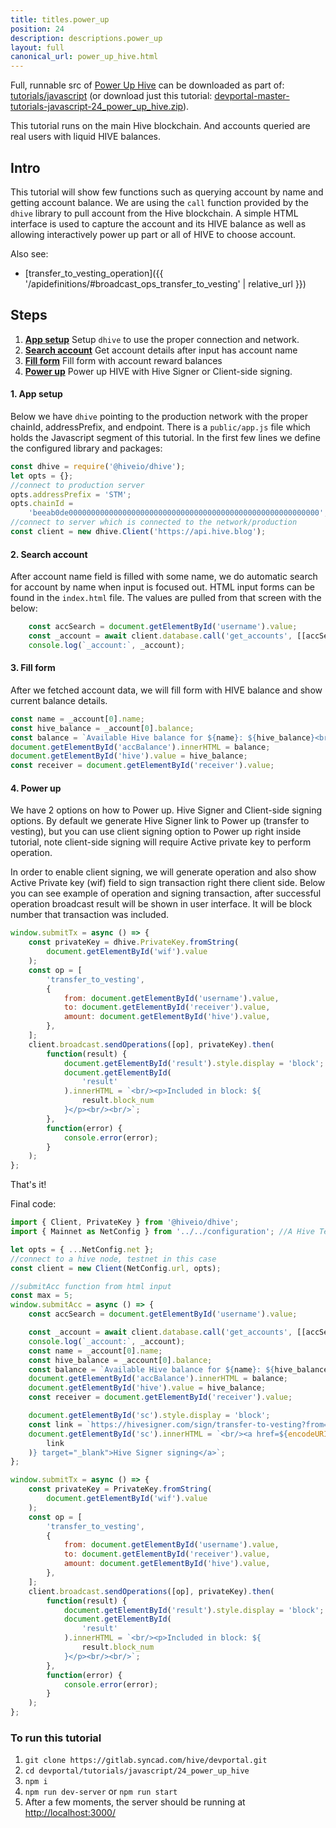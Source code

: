 ```yaml
---
title: titles.power_up
position: 24
description: descriptions.power_up
layout: full
canonical_url: power_up_hive.html
---
```

Full, runnable src of [Power Up Hive](https://gitlab.syncad.com/hive/devportal/-/tree/master/tutorials/javascript/24_power_up_hive) can be downloaded as part of: [tutorials/javascript](https://gitlab.syncad.com/hive/devportal/-/tree/master/tutorials/javascript) (or download just this tutorial: [devportal-master-tutorials-javascript-24_power_up_hive.zip](https://gitlab.syncad.com/hive/devportal/-/archive/master/devportal-master.zip?path=tutorials/javascript/24_power_up_hive)).

This tutorial runs on the main Hive blockchain. And accounts queried are real users with liquid HIVE balances.

## Intro

This tutorial will show few functions such as querying account by name and getting account balance. We are using the `call` function provided by the `dhive` library to pull account from the Hive blockchain. A simple HTML interface is used to capture the account and its HIVE balance as well as allowing interactively power up part or all of HIVE to choose account.

Also see:
* [transfer_to_vesting_operation]({{ '/apidefinitions/#broadcast_ops_transfer_to_vesting' | relative_url }})

## Steps

1.  [**App setup**](#app-setup) Setup `dhive` to use the proper connection and network.
2.  [**Search account**](#search-account) Get account details after input has account name
3.  [**Fill form**](#fill-form) Fill form with account reward balances
4.  [**Power up**](#power-up) Power up HIVE with Hive Signer or Client-side signing.

#### 1. App setup <a name="app-setup"></a>

Below we have `dhive` pointing to the production network with the proper chainId, addressPrefix, and endpoint. There is a `public/app.js` file which holds the Javascript segment of this tutorial. In the first few lines we define the configured library and packages:

```javascript
const dhive = require('@hiveio/dhive');
let opts = {};
//connect to production server
opts.addressPrefix = 'STM';
opts.chainId =
    'beeab0de00000000000000000000000000000000000000000000000000000000';
//connect to server which is connected to the network/production
const client = new dhive.Client('https://api.hive.blog');
```

#### 2. Search account <a name="search-account"></a>

After account name field is filled with some name, we do automatic search for account by name when input is focused out. HTML input forms can be found in the `index.html` file. The values are pulled from that screen with the below:

```javascript
    const accSearch = document.getElementById('username').value;
    const _account = await client.database.call('get_accounts', [[accSearch]]);
    console.log(`_account:`, _account);
```

#### 3. Fill form <a name="fill-form"></a>

After we fetched account data, we will fill form with HIVE balance and show current balance details.

```javascript
const name = _account[0].name;
const hive_balance = _account[0].balance;
const balance = `Available Hive balance for ${name}: ${hive_balance}<br/>`;
document.getElementById('accBalance').innerHTML = balance;
document.getElementById('hive').value = hive_balance;
const receiver = document.getElementById('receiver').value;
```

#### 4. Power up <a name="power-up"></a>

We have 2 options on how to Power up. Hive Signer and Client-side signing options. By default we generate Hive Signer link to Power up (transfer to vesting), but you can use client signing option to Power up right inside tutorial, note client-side signing will require Active private key to perform operation.

In order to enable client signing, we will generate operation and also show Active Private key (wif) field to sign transaction right there client side.
Below you can see example of operation and signing transaction, after successful operation broadcast result will be shown in user interface. It will be block number that transaction was included.

```javascript
window.submitTx = async () => {
    const privateKey = dhive.PrivateKey.fromString(
        document.getElementById('wif').value
    );
    const op = [
        'transfer_to_vesting',
        {
            from: document.getElementById('username').value,
            to: document.getElementById('receiver').value,
            amount: document.getElementById('hive').value,
        },
    ];
    client.broadcast.sendOperations([op], privateKey).then(
        function(result) {
            document.getElementById('result').style.display = 'block';
            document.getElementById(
                'result'
            ).innerHTML = `<br/><p>Included in block: ${
                result.block_num
            }</p><br/><br/>`;
        },
        function(error) {
            console.error(error);
        }
    );
};
```

That's it!

Final code:

```javascript
import { Client, PrivateKey } from '@hiveio/dhive';
import { Mainnet as NetConfig } from '../../configuration'; //A Hive Testnet. Replace 'Testnet' with 'Mainnet' to connect to the main Hive blockchain.

let opts = { ...NetConfig.net };
//connect to a hive node, testnet in this case
const client = new Client(NetConfig.url, opts);

//submitAcc function from html input
const max = 5;
window.submitAcc = async () => {
    const accSearch = document.getElementById('username').value;

    const _account = await client.database.call('get_accounts', [[accSearch]]);
    console.log(`_account:`, _account);
    const name = _account[0].name;
    const hive_balance = _account[0].balance;
    const balance = `Available Hive balance for ${name}: ${hive_balance}<br/>`;
    document.getElementById('accBalance').innerHTML = balance;
    document.getElementById('hive').value = hive_balance;
    const receiver = document.getElementById('receiver').value;

    document.getElementById('sc').style.display = 'block';
    const link = `https://hivesigner.com/sign/transfer-to-vesting?from=${name}&to=${receiver}&amount=${hive_balance}`;
    document.getElementById('sc').innerHTML = `<br/><a href=${encodeURI(
        link
    )} target="_blank">Hive Signer signing</a>`;
};

window.submitTx = async () => {
    const privateKey = PrivateKey.fromString(
        document.getElementById('wif').value
    );
    const op = [
        'transfer_to_vesting',
        {
            from: document.getElementById('username').value,
            to: document.getElementById('receiver').value,
            amount: document.getElementById('hive').value,
        },
    ];
    client.broadcast.sendOperations([op], privateKey).then(
        function(result) {
            document.getElementById('result').style.display = 'block';
            document.getElementById(
                'result'
            ).innerHTML = `<br/><p>Included in block: ${
                result.block_num
            }</p><br/><br/>`;
        },
        function(error) {
            console.error(error);
        }
    );
};

```

### To run this tutorial

1. `git clone https://gitlab.syncad.com/hive/devportal.git`
1. `cd devportal/tutorials/javascript/24_power_up_hive`
1. `npm i`
1. `npm run dev-server` or `npm run start`
1. After a few moments, the server should be running at [http://localhost:3000/](http://localhost:3000/)
